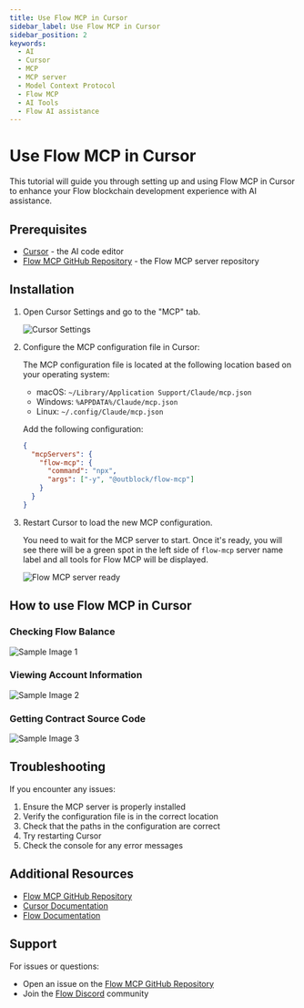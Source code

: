 ```yaml
---
title: Use Flow MCP in Cursor
sidebar_label: Use Flow MCP in Cursor
sidebar_position: 2
keywords:
  - AI
  - Cursor
  - MCP
  - MCP server
  - Model Context Protocol
  - Flow MCP
  - AI Tools
  - Flow AI assistance
---
```


# Use Flow MCP in Cursor

This tutorial will guide you through setting up and using Flow MCP in Cursor to enhance your Flow blockchain development experience with AI assistance.

## Prerequisites

- [Cursor] - the AI code editor
- [Flow MCP GitHub Repository] - the Flow MCP server repository

## Installation

1. Open Cursor Settings and go to the "MCP" tab.

    ![Cursor Settings]

2. Configure the MCP configuration file in Cursor:

    The MCP configuration file is located at the following location based on your operating system:

    - macOS: `~/Library/Application Support/Claude/mcp.json`
    - Windows: `%APPDATA%/Claude/mcp.json`
    - Linux: `~/.config/Claude/mcp.json`

    Add the following configuration:

    ```json
    {
      "mcpServers": {
        "flow-mcp": {
          "command": "npx",
          "args": ["-y", "@outblock/flow-mcp"]
        }
      }
    }
    ```

3. Restart Cursor to load the new MCP configuration.

    You need to wait for the MCP server to start. Once it's ready, you will see there will be a green spot in the left side of `flow-mcp` server name label and all tools for Flow MCP will be displayed.

    ![Flow MCP server ready]

## How to use Flow MCP in Cursor

### Checking Flow Balance

![Sample Image 1]

### Viewing Account Information

![Sample Image 2]

### Getting Contract Source Code

![Sample Image 3]

## Troubleshooting

If you encounter any issues:

1. Ensure the MCP server is properly installed
2. Verify the configuration file is in the correct location
3. Check that the paths in the configuration are correct
4. Try restarting Cursor
5. Check the console for any error messages

## Additional Resources

- [Flow MCP GitHub Repository]
- [Cursor Documentation]
- [Flow Documentation]

## Support

For issues or questions:

- Open an issue on the [Flow MCP GitHub Repository]
- Join the [Flow Discord] community

[Cursor]: https://www.cursor.com/
[Flow MCP GitHub Repository]: https://github.com/outblock/flow-mcp
[Cursor Documentation]: https://cursor.sh/docs
[Flow Documentation]: https://developers.flow.com/
[Flow Discord]: https://discord.gg/flow
[Cursor Settings]: ./imgs/mcp-settings-in-curosr.png
[Flow MCP server ready]: ./imgs/flow-mcp-enabled.png
[Sample Image 1]: ./imgs/sample-1.png
[Sample Image 2]: ./imgs/sample-2.png
[Sample Image 3]: ./imgs/sample-3.png
